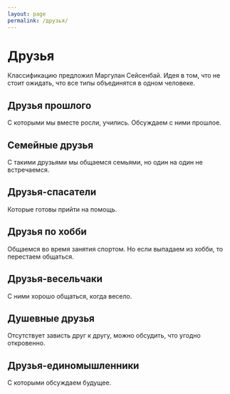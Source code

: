 ```yaml
---
layout: page
permalink: /друзья/
---
```

# Друзья

Классификацию предложил Маргулан Сейсенбай. Идея в том, что не стоит ожидать, что все типы объединятся в одном человеке.

## Друзья прошлого
С которыми мы вместе росли, учились. Обсуждаем с ними прошлое.

## Семейные друзья
С такими друзьями мы общаемся семьями, но один на один не встречаемся.

## Друзья-спасатели
Которые готовы прийти на помощь.

## Друзья по хобби
Общаемся во время занятия спортом. Но если выпадаем из хобби, то перестаем общаться.

## Друзья-весельчаки
С ними хорошо общаться, когда весело.

## Душевные друзья
Отсутствует зависть друг к другу, можно обсудить, что угодно откровенно.

## Друзья-единомышленники
С которыми обсуждаем будущее.
